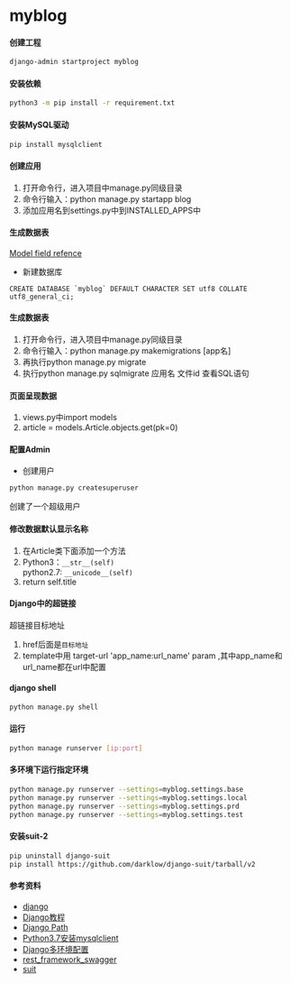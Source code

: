 # myblog

#### 创建工程
```bash
django-admin startproject myblog
```

#### 安装依赖
```bash
python3 -m pip install -r requirement.txt

```

#### 安装MySQL驱动
```bash
pip install mysqlclient
```

#### 创建应用
1. 打开命令行，进入项目中manage.py同级目录
2. 命令行输入：python manage.py startapp blog
3. 添加应用名到settings.py中到INSTALLED_APPS中

#### 生成数据表
[Model field refence](https://docs.djangoproject.com/en/1.10/ref/models/fields/)
- 新建数据库
```mysql
CREATE DATABASE `myblog` DEFAULT CHARACTER SET utf8 COLLATE utf8_general_ci;
```

#### 生成数据表
1.  打开命令行，进入项目中manage.py同级目录
2. 命令行输入：python manage.py makemigrations [app名]
3. 再执行python manage.py migrate
4. 执行python manage.py sqlmigrate 应用名 文件id 查看SQL语句

#### 页面呈现数据
1. views.py中import models
2. article = models.Article.objects.get(pk=0)

#### 配置Admin
- 创建用户 
```bash
python manage.py createsuperuser
```
创建了一个超级用户

#### 修改数据默认显示名称
1. 在Article类下面添加一个方法
2. Python3：`__str__(self)` \
   python2.7: `__unicode__(self)`
3. return self.title


#### Django中的超链接
超链接目标地址
1. href后面是`目标地址`
2. template中用 target-url 'app_name:url_name' param ,其中app_name和url_name都在url中配置



#### django shell
```bash
python manage.py shell
```


#### 运行
```bash
python manage runserver [ip:port]
```
#### 多环境下运行指定环境
```bash
python manage.py runserver --settings=myblog.settings.base
python manage.py runserver --settings=myblog.settings.local
python manage.py runserver --settings=myblog.settings.prd
python manage.py runserver --settings=myblog.settings.test
```

#### 安装suit-2
```bash
pip uninstall django-suit
pip install https://github.com/darklow/django-suit/tarball/v2
```

#### 参考资料

- [django](https://docs.djangoproject.com/en/2.2/)
- [Django教程](http://www.runoob.com/django/django-first-app.html)
- [Django Path](https://www.cnblogs.com/polly-ling/p/9315645.html)
- [Python3.7安装mysqlclient](https://cloud.tencent.com/developer/article/1372417)
- [Django多环境配置](https://www.jianshu.com/p/ae85eac23f46)
- [rest_framework_swagger](https://www.jianshu.com/p/d7b614b85a74)
- [suit](https://django-suit.readthedocs.io/en/develop/getting_started.html)
